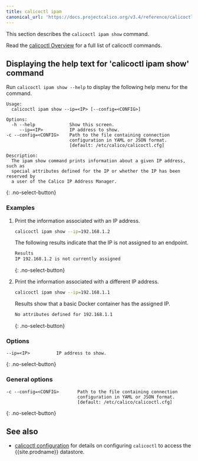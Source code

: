 ```yaml
---
title: calicoctl ipam
canonical_url: 'https://docs.projectcalico.org/v3.4/reference/calicoctl/commands/ipam/show'
---
```


This section describes the `calicoctl ipam show` command.

Read the [calicoctl Overview]({{site.baseurl}}/{{page.version}}/reference/calicoctl/) for a full list of calicoctl commands.

## Displaying the help text for 'calicoctl ipam show' command

Run `calicoctl ipam show --help` to display the following help menu for the
command.

```
Usage:
  calicoctl ipam show --ip=<IP> [--config=<CONFIG>]

Options:
  -h --help             Show this screen.
     --ip=<IP>          IP address to show.
-c --config=<CONFIG>    Path to the file containing connection
                        configuration in YAML or JSON format.
                        [default: /etc/calico/calicoctl.cfg]

Description:
  The ipam show command prints information about a given IP address, such as
  special attributes defined for the IP or whether the IP has been reserved by
  a user of the Calico IP Address Manager.
```
{: .no-select-button}

### Examples

1. Print the information associated with an IP address.

   ```bash
   calicoctl ipam show --ip=192.168.1.2
   ```

   The following results indicate that the IP is not assigned to an endpoint.

   ```bash
   Results
   IP 192.168.1.2 is not currently assigned
   ```
   {: .no-select-button}

1. Print the information associated with a different IP address.

   ```bash
   calicoctl ipam show --ip=192.168.1.1
   ```

   Results show that a basic Docker container has the assigned IP.

   ```bash
   No attributes defined for 192.168.1.1
   ```
   {: .no-select-button}

### Options

```
--ip=<IP>          IP address to show.
```
{: .no-select-button}

### General options

```
-c --config=<CONFIG>       Path to the file containing connection
                           configuration in YAML or JSON format.
                           [default: /etc/calico/calicoctl.cfg]
```
{: .no-select-button}

## See also

-  [calicoctl configuration]({{site.baseurl}}/{{page.version}}/reference/calicoctl/setup) for details on configuring `calicoctl` to access
   the {{site.prodname}} datastore.
